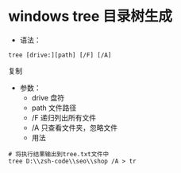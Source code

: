 # windows tree 目录树生成

- 语法：

```
tree [drive:][path] [/F] [/A]

```

复制

- 参数：
    - drive 盘符
    - path 文件路径
    - /F 递归列出所有文件
    - /A 只查看文件夹，忽略文件
    - 用法

```
# 将执行结果输出到tree.txt文件中
tree D:\\zsh-code\\seo\\shop /A > tr

```

‍